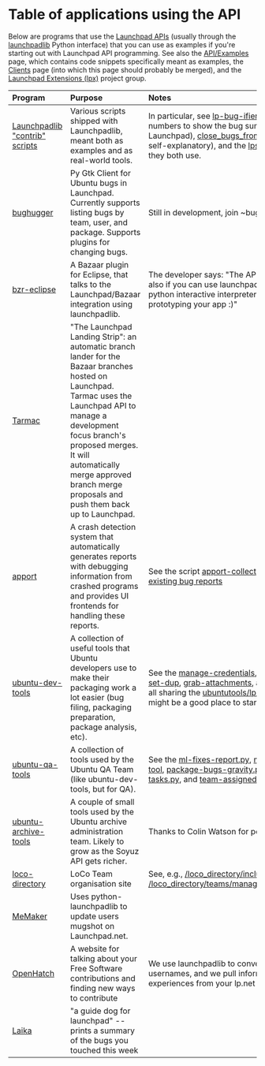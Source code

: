 # Table of applications using the API

Below are programs that use the [Launchpad APIs](https://help.launchpad.net/API) (usually through the [launchpadlib](https://help.launchpad.net/API/launchpadlib) Python interface) that you can use as examples if you're starting out with Launchpad API programming. See also the [API/Examples](https://help.launchpad.net/API/Examples) page, which contains code snippets specifically meant as examples, the [Clients](https://help.launchpad.net/Clients) page (into which this page should probably be merged), and the [Launchpad Extensions (lpx)](https://launchpad.net/lpx) project group.

| Program | Purpose | Notes |
| :---- | :---- | :---- |
| [Launchpadlib "contrib" scripts](http://bazaar.launchpad.net/~lazr-developers/launchpadlib/trunk/files/head%3A/contrib) | Various scripts shipped with Launchpadlib, meant both as examples and as real-world tools. | In particular, see [lp-bug-ifier.py](http://bazaar.launchpad.net/~lazr-developers/launchpadlib/trunk/annotate/head%3A/contrib/lp-bug-ifier.py) (expands raw bug numbers to show the bug summaries as fetched from Launchpad), [close\_bugs\_from\_commits.py](http://bazaar.launchpad.net/~lazr-developers/launchpadlib/trunk/annotate/head%3A/contrib/close_bugs_from_commits.py) (the name is self-explanatory), and the [lpscripts.py](http://bazaar.launchpad.net/~lazr-developers/launchpadlib/trunk/annotate/head%3A/contrib/close_bugs_from_commits.py) convenience library they both use. |
| [bughugger](https://launchpad.net/bughugger) | Py Gtk Client for Ubuntu bugs in Launchpad. Currently supports listing bugs by team, user, and package. Supports plugins for changing bugs. | Still in development, join \~bughuggers |
| [bzr-eclipse](http://blog.launchpad.net/api/launchpad-plugin-for-eclipse-using-the-launchpad-api) | A Bazaar plugin for Eclipse, that talks to the Launchpad/Bazaar integration using launchpadlib. | The developer says: "The API is straightforward to learn, also if you can use launchpadlib it's far easier, just start the python interactive interpreter, import launchpadlib and start prototyping your app :)" |
| [Tarmac](http://launchpad.net/tarmac) | "The Launchpad Landing Strip": an automatic branch lander for the Bazaar branches hosted on Launchpad. Tarmac uses the Launchpad API to manage a development focus branch's proposed merges. It will automatically merge approved branch merge proposals and push them back up to Launchpad. |  |
| [apport](http://launchpad.net/apport) | A crash detection system that automatically generates reports with debugging information from crashed programs and provides UI frontends for handling these reports. | See the script [apport-collect](http://bazaar.launchpad.net/%7Eubuntu-core-dev/apport/ubuntu/annotate/head%3A/debian/local/apport-collect), which [adds apport data to existing bug reports](http://blog.grossmeier.net/2009/03/02/apport-collect-just-what-you-wanted/) |
| [ubuntu-dev-tools](http://wiki.ubuntu.com/UbuntuDevTools) | A collection of useful tools that Ubuntu developers use to make their packaging work a lot easier (bug filing, packaging preparation, package analysis, etc). | See the [manage-credentials](http://bazaar.launchpad.net/%7Eubuntu-dev/ubuntu-dev-tools/trunk/annotate/head%3A/manage-credentials), [requestsync](http://bazaar.launchpad.net/%7Eubuntu-dev/ubuntu-dev-tools/trunk/annotate/head%3A/requestsync), [massfile](http://bazaar.launchpad.net/%7Eubuntu-dev/ubuntu-dev-tools/trunk/annotate/head%3A/massfile), [lp-set-dup](http://bazaar.launchpad.net/%7Eubuntu-dev/ubuntu-dev-tools/trunk/annotate/head%3A/lp-set-dup), [grab-attachments](http://bazaar.launchpad.net/%7Eubuntu-dev/ubuntu-dev-tools/trunk/annotate/head%3A/grab-attachments), and [hugdaylist](http://bazaar.launchpad.net/%7Eubuntu-dev/ubuntu-dev-tools/trunk/annotate/head%3A/hugdaylist) scripts. They're all sharing the [ubuntutools/lp/libsupport.py](http://bazaar.launchpad.net/%7Eubuntu-dev/ubuntu-dev-tools/trunk/annotate/head%3A/ubuntutools/lp/libsupport.py) library, which might be a good place to start. |
| [ubuntu-qa-tools](https://launchpad.net/ubuntu-qa-tools) | A collection of tools used by the Ubuntu QA Team (like ubuntu-dev-tools, but for QA). | See the [ml-fixes-report.py](http://bazaar.launchpad.net/%7Eubuntu-bugcontrol/ubuntu-qa-tools/master/files/head%3A/bugs-mailinglist/ml-fixes-report.py), [ml-team-fixes-report.py](http://bazaar.launchpad.net/%7Eubuntu-bugcontrol/ubuntu-qa-tools/master/files/head%3A/bugs-mailinglist/ml-team-fixes-report.py), [b-tool](http://bazaar.launchpad.net/%7Eubuntu-bugcontrol/ubuntu-qa-tools/master/files/head%3A/mutt-scripts/b-tool), [package-bugs-gravity.py](http://bazaar.launchpad.net/%7Eubuntu-bugcontrol/ubuntu-qa-tools/master/files/head%3A/bug-report-framework/package-bugs-gravity.py), [team-reported-bug-tasks.py](http://bazaar.launchpad.net/%7Eubuntu-bugcontrol/ubuntu-qa-tools/master/files/head%3A/bug-report-framework/team-reported-bug-tasks.py), and [team-assigned-bug-tasks.py](http://bazaar.launchpad.net/%7Eubuntu-bugcontrol/ubuntu-qa-tools/master/files/head%3A/bug-report-framework/team-assigned-bug-tasks.py) scripts. |
| [ubuntu-archive-tools](http://bazaar.launchpad.net/~ubuntu-archive/ubuntu-archive-tools/trunk/files) | A couple of small tools used by the Ubuntu archive administration team. Likely to grow as the Soyuz API gets richer. | Thanks to Colin Watson for pointing this one out. |
| [loco-directory](http://bazaar.launchpad.net/~loco-directory-dev/loco-directory/trunk/files) | LoCo Team organisation site | See, e.g., [/loco\_directory/includes/launchpad.py](http://bazaar.launchpad.net/~loco-directory-dev/loco-directory/trunk/annotate/head%3A/loco_directory/includes/launchpad.py) or [/loco\_directory/teams/management/commands/lpupdate.py](http://bazaar.launchpad.net/~loco-directory-dev/loco-directory/trunk/annotate/head%3A) |
| [MeMaker](http://launchpad.net/memaker) | Uses python-launchpadlib to update users mugshot on Launchpad.net. |  |
| [OpenHatch](http://openhatch.org/) | A website for talking about your Free Software contributions and finding new ways to contribute | We use launchpadlib to convert email addresses into lp.net usernames, and we pull information about your project experiences from your lp.net user page. See the [script](https://gitorious.org/openhatch/oh-mainline/blobs/master/mysite/customs/bugtrackers/launchpad.py). |
| [Laika](https://launchpad.net/laika) | "a guide dog for launchpad" \-- prints a summary of the bugs you touched this week |  |

